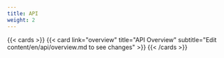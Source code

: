 ```yaml
---
title: API
weight: 2
---
```


{{< cards >}}
{{< card link="overview" title="API Overview" subtitle="Edit content/en/api/overview.md to see changes" >}}
{{< /cards >}}